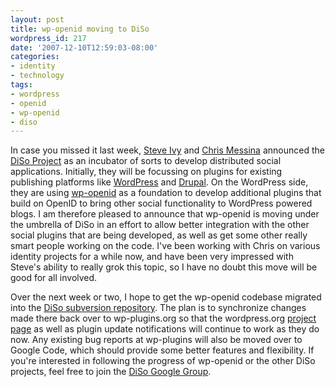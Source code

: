 ```yaml
---
layout: post
title: wp-openid moving to DiSo
wordpress_id: 217
date: '2007-12-10T12:59:03-08:00'
categories:
- identity
- technology
tags:
- wordpress
- openid
- wp-openid
- diso
---
```

In case you missed it last week, [Steve Ivy][] and [Chris Messina][] announced the [DiSo Project][] as an incubator of sorts to develop distributed social applications.  Initially, they will be focussing on plugins for existing publishing platforms like [WordPress][] and [Drupal][].  On the WordPress side, they are using [wp-openid][] as a foundation to develop additional plugins that build on OpenID to bring other social functionality to WordPress powered blogs.  I am therefore pleased to announce that wp-openid is moving under the umbrella of DiSo in an effort to allow better integration with the other social plugins that are being developed, as well as get some other really smart people working on the code.  I've been working with Chris on various identity projects for a while now, and have been very impressed with Steve's ability to really grok this topic, so I have no doubt this move will be good for all involved.

Over the next week or two, I hope to get the wp-openid codebase migrated into the [DiSo subversion repository][].  The plan is to synchronize changes made there back over to wp-plugins.org so that the wordpress.org [project page][wp-openid] as well as plugin update notifications will continue to work as they do now.  Any existing bug reports at wp-plugins will also be moved over to Google Code, which should provide some better features and flexibility.  If you're interested in following the progress of wp-openid or the other DiSo projects, feel free to join the [DiSo Google Group][].

[Steve Ivy]: http://redmonk.net/archives/2007/12/05/diso/
[Chris Messina]: http://factoryjoe.com/blog/2007/12/06/oauth-10-openid-20-and-up-next-diso/
[DiSo Project]: http://www.diso-project.org/
[WordPress]: http://wordpress.org/
[Drupal]: http://drupal.org/
[wp-openid]: http://wordpress.org/extend/plugins/openid/
[DiSo subversion repository]: http://diso.googlecode.com/svn/wordpress/
[DiSo Google Group]: http://groups.google.com/group/diso-project
